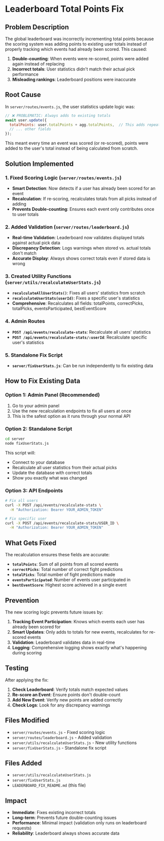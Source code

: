 # Leaderboard Total Points Fix

## Problem Description

The global leaderboard was incorrectly incrementing total points because the scoring system was adding points to existing user totals instead of properly tracking which events had already been scored. This caused:

1. **Double-counting**: When events were re-scored, points were added again instead of replacing
2. **Incorrect totals**: User statistics didn't match their actual pick performance
3. **Misleading rankings**: Leaderboard positions were inaccurate

## Root Cause

In `server/routes/events.js`, the user statistics update logic was:

```javascript
// ❌ PROBLEMATIC: Always adds to existing totals
await user.update({
  totalPoints: user.totalPoints + agg.totalPoints,  // This adds repeatedly!
  // ... other fields
});
```

This meant every time an event was scored (or re-scored), points were added to the user's total instead of being calculated from scratch.

## Solution Implemented

### 1. Fixed Scoring Logic (`server/routes/events.js`)

- **Smart Detection**: Now detects if a user has already been scored for an event
- **Recalculation**: If re-scoring, recalculates totals from all picks instead of adding
- **Prevents Double-counting**: Ensures each event only contributes once to user totals

### 2. Added Validation (`server/routes/leaderboard.js`)

- **Real-time Validation**: Leaderboard now validates displayed totals against actual pick data
- **Discrepancy Detection**: Logs warnings when stored vs. actual totals don't match
- **Accurate Display**: Always shows correct totals even if stored data is wrong

### 3. Created Utility Functions (`server/utils/recalculateUserStats.js`)

- **`recalculateAllUserStats()`**: Fixes all users' statistics from scratch
- **`recalculateUserStats(userId)`**: Fixes a specific user's statistics
- **Comprehensive**: Recalculates all fields: totalPoints, correctPicks, totalPicks, eventsParticipated, bestEventScore

### 4. Admin Routes

- **`POST /api/events/recalculate-stats`**: Recalculate all users' statistics
- **`POST /api/events/recalculate-stats/:userId`**: Recalculate specific user's statistics

### 5. Standalone Fix Script

- **`server/fixUserStats.js`**: Can be run independently to fix existing data

## How to Fix Existing Data

### Option 1: Admin Panel (Recommended)

1. Go to your admin panel
2. Use the new recalculation endpoints to fix all users at once
3. This is the safest option as it runs through your normal API

### Option 2: Standalone Script

```bash
cd server
node fixUserStats.js
```

This script will:
- Connect to your database
- Recalculate all user statistics from their actual picks
- Update the database with correct totals
- Show you exactly what was changed

### Option 3: API Endpoints

```bash
# Fix all users
curl -X POST /api/events/recalculate-stats \
  -H "Authorization: Bearer YOUR_ADMIN_TOKEN"

# Fix specific user
curl -X POST /api/events/recalculate-stats/USER_ID \
  -H "Authorization: Bearer YOUR_ADMIN_TOKEN"
```

## What Gets Fixed

The recalculation ensures these fields are accurate:

- **`totalPoints`**: Sum of all points from all scored events
- **`correctPicks`**: Total number of correct fight predictions
- **`totalPicks`**: Total number of fight predictions made
- **`eventsParticipated`**: Number of events user participated in
- **`bestEventScore`**: Highest score achieved in a single event

## Prevention

The new scoring logic prevents future issues by:

1. **Tracking Event Participation**: Knows which events each user has already been scored for
2. **Smart Updates**: Only adds to totals for new events, recalculates for re-scored events
3. **Validation**: Leaderboard validates data in real-time
4. **Logging**: Comprehensive logging shows exactly what's happening during scoring

## Testing

After applying the fix:

1. **Check Leaderboard**: Verify totals match expected values
2. **Re-score an Event**: Ensure points don't double-count
3. **Add New Event**: Verify new points are added correctly
4. **Check Logs**: Look for any discrepancy warnings

## Files Modified

- `server/routes/events.js` - Fixed scoring logic
- `server/routes/leaderboard.js` - Added validation
- `server/utils/recalculateUserStats.js` - New utility functions
- `server/fixUserStats.js` - Standalone fix script

## Files Added

- `server/utils/recalculateUserStats.js`
- `server/fixUserStats.js`
- `LEADERBOARD_FIX_README.md` (this file)

## Impact

- **Immediate**: Fixes existing incorrect totals
- **Long-term**: Prevents future double-counting issues
- **Performance**: Minimal impact (validation only runs on leaderboard requests)
- **Reliability**: Leaderboard always shows accurate data
